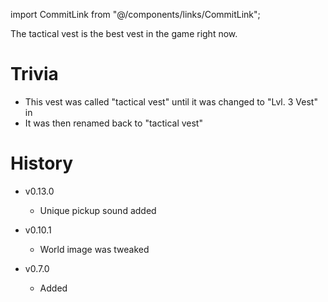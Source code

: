 import CommitLink from "@/components/links/CommitLink";

The tactical vest is the best vest in the game right now.

# Trivia 

 - This vest was called "tactical vest" until it was changed to "Lvl. 3 Vest" in <CommitLink sha="1da8f75e"/>
 - It was then renamed back to "tactical vest"

# History 

 - v0.13.0
    - Unique pickup sound added

 - v0.10.1
    - World image was tweaked

 - v0.7.0
    - Added
